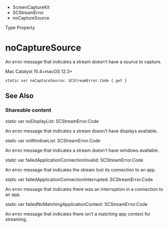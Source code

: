 

- ScreenCaptureKit
- SCStreamError
-  noCaptureSource 

Type Property

# noCaptureSource

An error message that indicates a stream doesn’t have a source to capture.

Mac Catalyst 15.4+macOS 12.3+

``` source
static var noCaptureSource: SCStreamError.Code { get }
```

## See Also

### Shareable content

static var noDisplayList: SCStreamError.Code

An error message that indicates a stream doesn’t have displays available.

static var noWindowList: SCStreamError.Code

An error message that indicates a stream doesn’t have windows available.

static var failedApplicationConnectionInvalid: SCStreamError.Code

An error message that indicates the stream lost its connection to an app.

static var failedApplicationConnectionInterrupted: SCStreamError.Code

An error message that indicates there was an interruption in a connection to an app.

static var failedNoMatchingApplicationContext: SCStreamError.Code

An error message that indicates there isn’t a matching app context for streaming.

